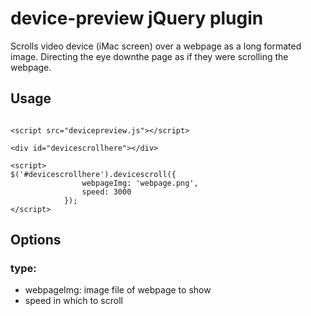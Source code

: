 device-preview jQuery plugin
===========================

Scrolls video device (iMac screen) over a webpage as a long formated image. Directing the eye downthe page as if they were scrolling the webpage.

## Usage

```

<script src="devicepreview.js"></script>

<div id="devicescrollhere"></div>

<script>
$('#devicescrollhere').devicescroll({
				webpageImg: 'webpage.png',
				speed: 3000
			});
</script>
```

## Options
### type: 
- webpageImg: image file of webpage to show
- speed in which to scroll

